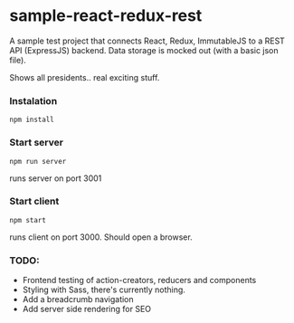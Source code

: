 # sample-react-redux-rest

A sample test project that connects React, Redux, ImmutableJS to a REST API (ExpressJS) backend. Data storage is mocked out (with a basic json file).

Shows all presidents.. real exciting stuff.

### Instalation

	npm install
	
### Start server

	npm run server
	
runs server on port 3001
	
### Start client
	
	npm start
	
runs client on port 3000. Should open a browser.
		
		

### TODO:

* Frontend testing of action-creators, reducers and components
* Styling with Sass, there's currently nothing.
* Add a breadcrumb navigation
* Add server side rendering for SEO



